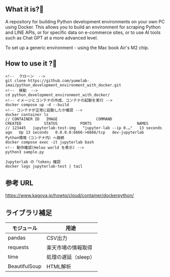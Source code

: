 ## What it is?🧐
A repository for building Python development environments on your own PC using Docker.
This allows you to build an environment for scraping Python and LINE APIs, or for specific data on e-commerce sites, or to use AI tools such as Chat GPT at a more advanced level.

To set up a generic environment - using the Mac book Air's M2 chip.


## How to use it ?🧐

<!--  root  -->
```
<!--  クローン  -->
git clone https://github.com/yumelab-imai/python_development_environment_with_docker.git
<!--  移動  -->
cd python_development_environment_with_docker/
<!-- イメージとコンテナの作成、コンテナの起動を実行 -->
docker compose up -d --build
<!-- コンテナが正常に起動したか確認 -->
docker container ls
// CONTAINER ID   IMAGE                 COMMAND                  CREATED          STATUS          PORTS                    NAMES
// 123445   jupyterlab-test-img   "jupyter-lab --ip 0.…"   13 seconds ago   Up 13 seconds   0.0.0.0:6666->6666/tcp   dev-jupyterlab
Python環境（コンテナ内）へ接続
docker compose exec -it jupyterlab bash
<!-- 動作確認(Heloo world を表示) -->
python3 sample.py
```

```
Jupyterlab の「token」確認
docker logs jupyterlab-test | tail
```


## 参考 URL
https://www.kagoya.jp/howto/cloud/container/dockerpython/


## ライブラリ補足
| モジュール | 用途 |
| -------- | -------- |
| pandas | CSV出力 |
| requests | 楽天市場の情報取得 |
| time | 処理の遅延（sleep） |
| BeautifulSoup | HTML解析 |

